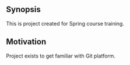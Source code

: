## Synopsis

This is project created for Spring course training.

[comment]: <> (## Code Example)

[comment]: <> (Show what the library does as concisely as possible, developers should be able to figure out **how** your project solves their problem by looking at the code example. Make sure the API you are showing off is obvious, and that your code is short and concise.)

## Motivation

Project exists to get familiar with Git platform.

[comment]: <> (## Installation)

[comment]: <> (Provide code examples and explanations of how to get the project.)

[comment]: <> (## API Reference)

[comment]: <> (Depending on the size of the project, if it is small and simple enough the reference docs can be added to the README. For medium size to larger projects it is important to at least provide a link to where the API reference docs live.)

[comment]: <> (## Tests)

[comment]: <> (Describe and show how to run the tests with code examples.)

[comment]: <> (## Contributors)

[comment]: <> (Let people know how they can dive into the project, include important links to things like issue trackers, irc, twitter accounts if applicable.)

[comment]: <> (## License)

[comment]: <> (A short snippet describing the license &#40;MIT, Apache, etc.&#41;)
